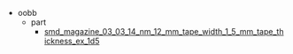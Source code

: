 * oobb
  * part
    * [smd_magazine_03_03_14_nm_12_mm_tape_width_1_5_mm_tape_thickness_ex_1d5](oobb/part/smd_magazine_03_03_14_nm_12_mm_tape_width_1_5_mm_tape_thickness_ex_1d5)

